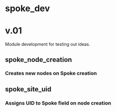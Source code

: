 # spoke_dev
# v.01

Module development for testing out ideas.

## spoke_node_creation
### Creates new nodes on Spoke creation

## spoke_site_uid
### Assigns UID to Spoke field on node creation


